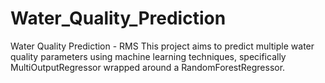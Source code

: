 # Water_Quality_Prediction
Water Quality Prediction - RMS This project aims to predict multiple water quality parameters using machine learning techniques, specifically MultiOutputRegressor wrapped around a RandomForestRegressor. 
